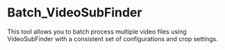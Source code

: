 # Batch_VideoSubFinder
This tool allows you to batch process multiple video files using VideoSubFinder with a consistent set of configurations and crop settings.
